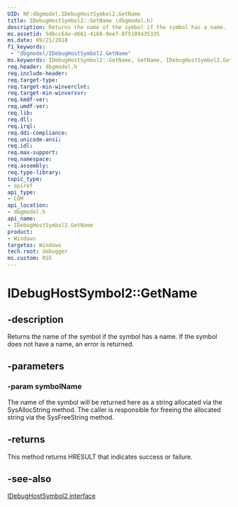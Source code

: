 ```yaml
---
UID: NF:dbgmodel.IDebugHostSymbol2.GetName
title: IDebugHostSymbol2::GetName (dbgmodel.h)
description: Returns the name of the symbol if the symbol has a name. 
ms.assetid: 5d6cc64e-d661-4168-9ee7-8f5109435335
ms.date: 09/21/2018
f1_keywords:
 - "dbgmodel/IDebugHostSymbol2.GetName"
ms.keywords: IDebugHostSymbol2::GetName, GetName, IDebugHostSymbol2.GetName, IDebugHostSymbol2::GetName, IDebugHostSymbol2.GetName
req.header: dbgmodel.h
req.include-header:
req.target-type:
req.target-min-winverclnt:
req.target-min-winversvr:
req.kmdf-ver:
req.umdf-ver:
req.lib:
req.dll:
req.irql: 
req.ddi-compliance:
req.unicode-ansi:
req.idl:
req.max-support:
req.namespace:
req.assembly:
req.type-library: 
topic_type: 
- apiref
api_type: 
- COM
api_location: 
- dbgmodel.h
api_name: 
- IDebugHostSymbol2.GetName
product:
- Windows
targetos: Windows
tech.root: debugger
ms.custom: RS5
---
```


# IDebugHostSymbol2::GetName


## -description

Returns the name of the symbol if the symbol has a name.  If the symbol does not have a name, an error is returned.


## -parameters

### -param symbolName
The name of the symbol will be returned here as a string allocated via the SysAllocString method.  The caller is responsible for freeing the allocated string via the SysFreeString method.

## -returns
This method returns HRESULT that indicates success or failure.

## -see-also

[IDebugHostSymbol2 interface](nn-dbgmodel-idebughostsymbol2.md)
